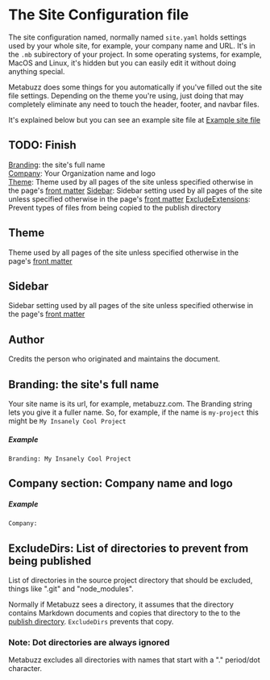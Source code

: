 # The Site Configuration file

The site configuration named, normally named `site.yaml` holds settings used by your whole site, for example, your company name and URL. It's in the `.mb` subirectory of your project. In some operating systems, for example, MacOS and Linux, it's hidden but you can easily edit it without doing anything special.

Metabuzz does some things for you automatically if you've filled out the site file settings. Depending on the theme you're using, just doing that may completely eliminate any need to touch the header, footer, and navbar files.

It's explained below but you can see an example site file
at [Example site file](site-file-example.html)

## TODO: Finish
[Branding](#branding): the site's full name  
[Company](#company): Your Organization name and logo  
[Theme](#theme): Theme used by all pages of the site unless specified otherwise in the page's [front matter](front-matter.html)
[Sidebar](#sidebar): Sidebar setting used by all pages of the site unless specified otherwise in the page's [front matter](front-matter.html)
[ExcludeExtensions](#exclude-extensions): Prevent types of files from being copied to the publish directory

<a id="theme"></a>
## Theme
Theme used by all pages of the site unless specified otherwise in the page's [front matter](front-matter.html#theme)

<a id="sidebar"></a>
## Sidebar

Sidebar setting used by all pages of the site unless specified otherwise in the page's [front matter](front-matter.html#sidebar)


<a id="author"></a>
## Author
Credits the person who originated and maintains the document.

<a id="branding"></a>
## Branding: the site's full name

Your site name is its url, for example, metabuzz.com. The Branding string lets you give it a fuller name. So, for example, if the name is `my-project` this might be `My Insanely Cool Project`

##### Example

```
Branding: My Insanely Cool Project
```

<a id="company"></a>
## Company section: Company name and logo

##### Example

```
Company:
```

<a id= "exclude-dirs"></a>

## ExcludeDirs: List of directories to prevent from being published

List of directories in the source project directory that should be
excluded, things like ".git" and "node_modules".

Normally if Metabuzz sees a directory, it assumes that the directory contains Markdown documents and copies that directory to the to the [publish directory](publish-directory). `ExcludeDirs` prevents that copy.

### Note: Dot directories are always ignored

Metabuzz excludes all directories with names that start with a "." period/dot character.

